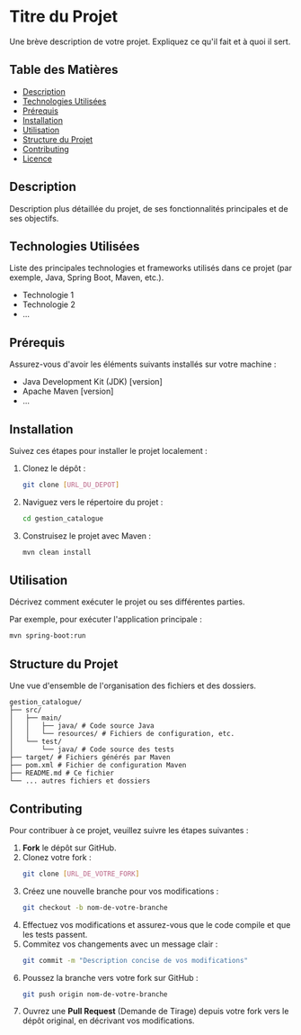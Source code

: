 # Titre du Projet

Une brève description de votre projet. Expliquez ce qu'il fait et à quoi il sert.

## Table des Matières

- [Description](#description)
- [Technologies Utilisées](#technologies-utilisées)
- [Prérequis](#prérequis)
- [Installation](#installation)
- [Utilisation](#utilisation)
- [Structure du Projet](#structure-du-projet)
- [Contributing](#contributing)
- [Licence](#licence)

## Description

Description plus détaillée du projet, de ses fonctionnalités principales et de ses objectifs.

## Technologies Utilisées

Liste des principales technologies et frameworks utilisés dans ce projet (par exemple, Java, Spring Boot, Maven, etc.).

- Technologie 1
- Technologie 2
- ...

## Prérequis

Assurez-vous d'avoir les éléments suivants installés sur votre machine :

- Java Development Kit (JDK) [version]
- Apache Maven [version]
- ...

## Installation

Suivez ces étapes pour installer le projet localement :

1. Clonez le dépôt :
   ```bash
   git clone [URL_DU_DEPOT]
   ```
2. Naviguez vers le répertoire du projet :
   ```bash
   cd gestion_catalogue
   ```
3. Construisez le projet avec Maven :
   ```bash
   mvn clean install
   ```

## Utilisation

Décrivez comment exécuter le projet ou ses différentes parties.

Par exemple, pour exécuter l'application principale :

```bash
mvn spring-boot:run 
```

## Structure du Projet

Une vue d'ensemble de l'organisation des fichiers et des dossiers.

```
gestion_catalogue/
├── src/
│   ├── main/
│   │   ├── java/ # Code source Java
│   │   └── resources/ # Fichiers de configuration, etc.
│   └── test/
│       └── java/ # Code source des tests
├── target/ # Fichiers générés par Maven
├── pom.xml # Fichier de configuration Maven
├── README.md # Ce fichier
└── ... autres fichiers et dossiers
```

## Contributing

Pour contribuer à ce projet, veuillez suivre les étapes suivantes :

1.  **Fork** le dépôt sur GitHub.
2.  Clonez votre fork :
    ```bash
    git clone [URL_DE_VOTRE_FORK]
    ```
3.  Créez une nouvelle branche pour vos modifications :
    ```bash
    git checkout -b nom-de-votre-branche
    ```
4.  Effectuez vos modifications et assurez-vous que le code compile et que les tests passent.
5.  Commitez vos changements avec un message clair :
    ```bash
    git commit -m "Description concise de vos modifications"
    ```
6.  Poussez la branche vers votre fork sur GitHub :
    ```bash
    git push origin nom-de-votre-branche
    ```
7.  Ouvrez une **Pull Request** (Demande de Tirage) depuis votre fork vers le dépôt original, en décrivant vos modifications.
